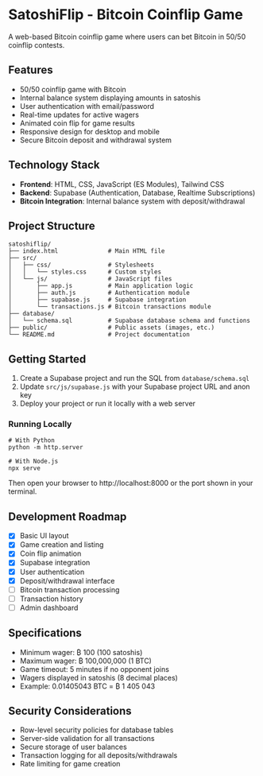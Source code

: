 # SatoshiFlip - Bitcoin Coinflip Game

A web-based Bitcoin coinflip game where users can bet Bitcoin in 50/50 coinflip contests.

## Features

- 50/50 coinflip game with Bitcoin
- Internal balance system displaying amounts in satoshis
- User authentication with email/password
- Real-time updates for active wagers
- Animated coin flip for game results
- Responsive design for desktop and mobile
- Secure Bitcoin deposit and withdrawal system

## Technology Stack

- **Frontend**: HTML, CSS, JavaScript (ES Modules), Tailwind CSS
- **Backend**: Supabase (Authentication, Database, Realtime Subscriptions)
- **Bitcoin Integration**: Internal balance system with deposit/withdrawal

## Project Structure

```
satoshiflip/
├── index.html              # Main HTML file
├── src/
│   ├── css/                # Stylesheets
│   │   └── styles.css      # Custom styles
│   └── js/                 # JavaScript files
│       ├── app.js          # Main application logic
│       ├── auth.js         # Authentication module
│       ├── supabase.js     # Supabase integration
│       └── transactions.js # Bitcoin transactions module
├── database/
│   └── schema.sql          # Supabase database schema and functions
├── public/                 # Public assets (images, etc.)
└── README.md               # Project documentation
```

## Getting Started

1. Create a Supabase project and run the SQL from `database/schema.sql`
2. Update `src/js/supabase.js` with your Supabase project URL and anon key
3. Deploy your project or run it locally with a web server

### Running Locally

```
# With Python
python -m http.server

# With Node.js
npx serve
```

Then open your browser to http://localhost:8000 or the port shown in your terminal.

## Development Roadmap

- [x] Basic UI layout
- [x] Game creation and listing
- [x] Coin flip animation
- [x] Supabase integration
- [x] User authentication
- [x] Deposit/withdrawal interface
- [ ] Bitcoin transaction processing
- [ ] Transaction history
- [ ] Admin dashboard

## Specifications

- Minimum wager: ₿ 100 (100 satoshis)
- Maximum wager: ₿ 100,000,000 (1 BTC)
- Game timeout: 5 minutes if no opponent joins
- Wagers displayed in satoshis (8 decimal places)
- Example: 0.01405043 BTC = ₿ 1 405 043

## Security Considerations

- Row-level security policies for database tables
- Server-side validation for all transactions
- Secure storage of user balances
- Transaction logging for all deposits/withdrawals
- Rate limiting for game creation 
